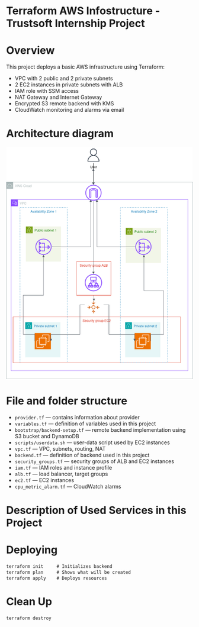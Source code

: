 # Terraform AWS Infostructure - Trustsoft Internship Project

# Overview
This project deploys a basic AWS infrastructure using Terraform:

- VPC with 2 public and 2 private subnets
- 2 EC2 instances in private subnets with ALB
- IAM role with SSM access
- NAT Gateway and Internet Gateway
- Encrypted S3 remote backend with KMS
- CloudWatch monitoring and alarms via email

# Architecture diagram
![Architecture diagram](./diagram.png)

# File and folder structure
- `provider.tf` — contains information about provider
- `variables.tf` — definition of variables used in this project
- `bootstrap/backend-setup.tf` — remote backend implementation using S3 bucket and DynamoDB
- `scripts/userdata.sh` — user-data script used by EC2 instances
- `vpc.tf` — VPC, subnets, routing, NAT
- `backend.tf` — definition of backend used in this project
- `security_groups.tf` — security groups of ALB and EC2 instances
- `iam.tf` — IAM roles and instance profile
- `alb.tf` — load balancer, target groups
- `ec2.tf` — EC2 instances
- `cpu_metric_alarm.tf` — CloudWatch alarms

# Description of Used Services in this Project

# Deploying
```
terraform init     # Initializes backend
terraform plan     # Shows what will be created
terraform apply    # Deploys resources
```


# Clean Up
```
terraform destroy
```
